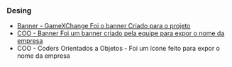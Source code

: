 ### Desing

- [Banner - GameXChange Foi o banner Criado para o projeto](https://github.com/COO-Coders/GameXchange/blob/main/DESING/Banner%20-%20GameXChange.png)
- [COO - Banner Foi um banner criado pela equipe para expor o nome da empresa](https://github.com/COO-Coders/GameXchange/blob/main/DESING/COO%20-%20Banner.png)
- COO - Coders Orientados a Objetos - Foi um ícone feito para expor o nome da empresa
